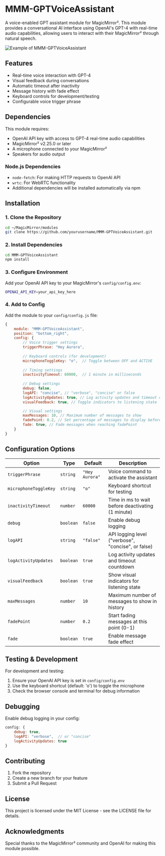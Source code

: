 # MMM-GPTVoiceAssistant

A voice-enabled GPT assistant module for MagicMirror². This module provides a conversational AI interface using OpenAI's GPT-4 with real-time audio capabilities, allowing users to interact with their MagicMirror² through natural speech.

![Example of MMM-GPTVoiceAssistant](./example.gif)

## Features
- Real-time voice interaction with GPT-4
- Visual feedback during conversations
- Automatic timeout after inactivity
- Message history with fade effect
- Keyboard controls for development/testing
- Configurable voice trigger phrase

## Dependencies
This module requires:
- OpenAI API key with access to GPT-4 real-time audio capabilities
- MagicMirror² v2.25.0 or later
- A microphone connected to your MagicMirror²
- Speakers for audio output

### Node.js Dependencies
- `node-fetch`: For making HTTP requests to OpenAI API
- `wrtc`: For WebRTC functionality
- Additional dependencies will be installed automatically via npm

## Installation

### 1. Clone the Repository
```bash
cd ~/MagicMirror/modules
git clone https://github.com/yourusername/MMM-GPTVoiceAssistant.git
```

### 2. Install Dependencies
```bash
cd MMM-GPTVoiceAssistant
npm install
```

### 3. Configure Environment
Add your OpenAI API key to your MagicMirror's `config/config.env`:
```bash
OPENAI_API_KEY=your_api_key_here
```

### 4. Add to Config
Add the module to your `config/config.js` file:
```js
{
    module: "MMM-GPTVoiceAssistant",
    position: "bottom_right",
    config: {
        // Voice trigger settings
        triggerPhrase: "Hey Aurora",
        
        // Keyboard controls (for development)
        microphoneToggleKey: "o",  // Toggle between OFF and ACTIVE
        
        // Timing settings
        inactivityTimeout: 60000,  // 1 minute in milliseconds
        
        // Debug settings
        debug: false,
        logAPI: "concise", // "verbose", "concise" or false
        logActivityUpdates: true, // Log activity updates and timeout countdown for debugging
        visualFeedback: true, // Toggle indicators to listening state

        // Visual settings
        maxMessages: 10, // Maximum number of messages to show
        fadePoint: 0.2, // Set percentage of messages to display before starting to fade
        fade: true, // Fade messages when reaching fadePoint
    }
}
```

## Configuration Options

Option|Type|Default|Description
------|------|------|-----------
`triggerPhrase`|`string`|`"Hey Aurora"`|Voice command to activate the assistant
`microphoneToggleKey`|`string`|`"o"`|Keyboard shortcut for testing
`inactivityTimeout`|`number`|`60000`|Time in ms to wait before deactivating (1 minute)
`debug`|`boolean`|`false`|Enable debug logging
`logAPI`|`string`|`"false"`|API logging level ("verbose", "concise", or false)
`logActivityUpdates`|`boolean`|`true`|Log activity updates and timeout countdown
`visualFeedback`|`boolean`|`true`|Show visual indicators for listening state
`maxMessages`|`number`|`10`|Maximum number of messages to show in history
`fadePoint`|`number`|`0.2`|Start fading messages at this point (0-1)
`fade`|`boolean`|`true`|Enable message fade effect

## Testing & Development

For development and testing:
1. Ensure your OpenAI API key is set in `config/config.env`
2. Use the keyboard shortcut (default: 'o') to toggle the microphone
3. Check the browser console and terminal for debug information

## Debugging

Enable debug logging in your config:
```js
config: {
    debug: true,
    logAPI: "verbose",  // or "concise"
    logActivityUpdates: true
}
```

## Contributing

1. Fork the repository
2. Create a new branch for your feature
3. Submit a Pull Request

## License

This project is licensed under the MIT License - see the LICENSE file for details.

## Acknowledgments

Special thanks to the MagicMirror² community and OpenAI for making this module possible.